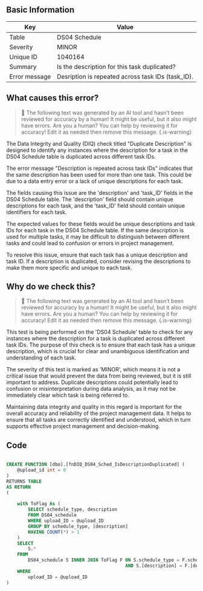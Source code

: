 ## Basic Information
| Key         | Value          |
|-------------|----------------|
| Table       | DS04 Schedule |
| Severity    | MINOR |
| Unique ID   | 1040164   |
| Summary     | Is the description for this task duplicated? |
| Error message | Desription is repeated across task IDs (task_ID). |

## What causes this error?

> :robot: The following text was generated by an AI tool and hasn't been reviewed for accuracy by a human! It might be useful, but it also might have errors. Are you a human? You can help by reviewing it for accuracy! Edit it as needed then remove this message.
{.is-warning}

The Data Integrity and Quality (DIQ) check titled "Duplicate Description" is designed to identify any instances where the description for a task in the DS04 Schedule table is duplicated across different task IDs. 

The error message "Description is repeated across task IDs" indicates that the same description has been used for more than one task. This could be due to a data entry error or a lack of unique descriptions for each task. 

The fields causing this issue are the 'description' and 'task_ID' fields in the DS04 Schedule table. The 'description' field should contain unique descriptions for each task, and the 'task_ID' field should contain unique identifiers for each task. 

The expected values for these fields would be unique descriptions and task IDs for each task in the DS04 Schedule table. If the same description is used for multiple tasks, it may be difficult to distinguish between different tasks and could lead to confusion or errors in project management. 

To resolve this issue, ensure that each task has a unique description and task ID. If a description is duplicated, consider revising the descriptions to make them more specific and unique to each task.
## Why do we check this?

> :robot: The following text was generated by an AI tool and hasn't been reviewed for accuracy by a human! It might be useful, but it also might have errors. Are you a human? You can help by reviewing it for accuracy! Edit it as needed then remove this message.
{.is-warning}

This test is being performed on the 'DS04 Schedule' table to check for any instances where the description for a task is duplicated across different task IDs. The purpose of this check is to ensure that each task has a unique description, which is crucial for clear and unambiguous identification and understanding of each task. 

The severity of this test is marked as 'MINOR', which means it is not a critical issue that would prevent the data from being reviewed, but it is still important to address. Duplicate descriptions could potentially lead to confusion or misinterpretation during data analysis, as it may not be immediately clear which task is being referred to. 

Maintaining data integrity and quality in this regard is important for the overall accuracy and reliability of the project management data. It helps to ensure that all tasks are correctly identified and understood, which in turn supports effective project management and decision-making.
## Code

```sql

CREATE FUNCTION [dbo].[fnDIQ_DS04_Sched_IsDescriptionDuplicated] (
	@upload_id int = 0
)
RETURNS TABLE
AS RETURN
(
	
	with ToFlag As (
		SELECT schedule_type, description
		FROM DS04_schedule
		WHERE upload_ID = @upload_ID
		GROUP BY schedule_type, [description]
		HAVING COUNT(*) > 1
	)
	SELECT 
		S.*
	FROM
		DS04_schedule S INNER JOIN ToFlag F ON S.schedule_type = F.schedule_type
											AND S.[description] = F.[description]
	WHERE
		upload_ID = @upload_ID
)
```

